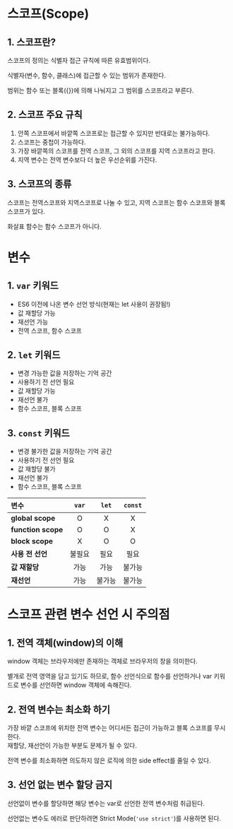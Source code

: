 # 스코프(Scope)

## 1. 스코프란?

스코프의 정의는 식별자 접근 규칙에 따른 유효범위이다.

식별자(변수, 함수, 클래스)에 접근할 수 있는 범위가 존재한다.

범위는 함수 또는 블록({})에 의해 나눠지고 그 범위를 스코프라고 부른다.

## 2. 스코프 주요 규칙

1. 안쪽 스코프에서 바깥쪽 스코프로는 접근할 수 있지만 반대로는 불가능하다.
2. 스코프는 중첩이 가능하다.
3. 가장 바깥쪽의 스코프를 전역 스코프, 그 외의 스코프를 지역 스코프라고 한다.
4. 지역 변수는 전역 변수보다 더 높은 우선순위를 가진다.

## 3. 스코프의 종류

스코프는 전역스코프와 지역스코프로 나눌 수 있고, 지역 스코프는 함수 스코프와 블록 스코프가 있다.

화살표 함수는 함수 스코프가 아니다.

# 변수

## 1. `var` 키워드

- ES6 이전에 나온 변수 선언 방식(현재는 let 사용이 권장됨!)
- 값 재할당 가능
- 재선언 가능
- 전역 스코프, 함수 스코프

## 2. `let` 키워드

- 변경 가능한 값을 저장하는 기억 공간
- 사용하기 전 선언 필요
- 값 재할당 가능
- 재선언 불가
- 함수 스코프, 블록 스코프

## 3. `const` 키워드

- 변경 불가한 값을 저장하는 기억 공간
- 사용하기 전 선언 필요
- 값 재할당 불가
- 재선언 불가
- 함수 스코프, 블록 스코프

| **변수**           | **`var`** | **`let`** | **`const`** |
| :----------------- | :-------: | :-------: | :---------: |
| **global scope**   |     O     |     X     |      X      |
| **function scope** |     O     |     O     |      X      |
| **block scope**    |     X     |     O     |      O      |
| **사용 전 선언**   |  불필요   |   필요    |    필요     |
| **값 재할당**      |   가능    |   가능    |   불가능    |
| **재선언**         |   가능    |  불가능   |   불가능    |

# 스코프 관련 변수 선언 시 주의점

## 1. 전역 객체(window)의 이해

window 객체는 브라우저에만 존재하는 객체로 브라우저의 창을 의미한다.

별개로 전역 영역을 담고 있기도 하므로, 함수 선언식으로 함수를 선언하거나 var 키워드로 변수를 선언하면 window 객체에 속해진다.

## 2. 전역 변수는 최소화 하기

가장 바깥 스코프에 위치한 전역 변수는 어디서든 접근이 가능하고 블록 스코프를 무시한다.  
재할당, 재선언이 가능한 부분도 문제가 될 수 있다.

전역 변수를 최소화하면 의도하지 않은 로직에 의한 side effect를 줄일 수 있다.

## 3. 선언 없는 변수 할당 금지

선언없이 변수를 할당하면 해당 변수는 var로 선언한 전역 변수처럼 취급된다.

선언없는 변수도 에러로 판단하려면 Strict Mode(`'use strict'`)를 사용하면 된다.
